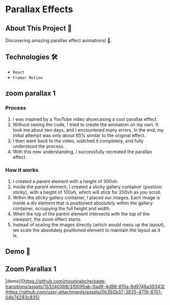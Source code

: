 # Parallax Effects

## About This Project 🚀
Discovering amazing parallax effect animations! 🌟.

## Technologies 🛠️
- `React`
- `Framer Motion`

## zoom parallax 1
###  Process
1.  I was inspired by a YouTube video showcasing a cool parallax effect.
2.  Without seeing the code, I tried to create the animation on my own. It took me about two days, and I encountered many errors. In the end, my initial attempt was only about 65% similar to the original effect.
3. I then went back to the video, watched it completely, and fully understood the process.
4. With this new understanding, I successfully recreated the parallax effect.

### How it works
1. I created a parent element with a height of 300vh.
2. Inside the parent element, I created a sticky gallery container  (position: sticky), with a height of 100vh, which will stick for 200vh as you scroll.
3. Within the sticky gallery container, I placed our images. Each image is inside a div element that is positioned absolutely within the gallery container, occupying the full height and width.
4. When the top of the parent element intersects with the top of the viewport, the zoom effect starts.
5. Instead of scaling the images directly (which would mess up the layout), we scale the absolutely positioned element to maintain the layout as it is.


## Demo 📸 

## Zoom Parallax 1
[demo]([https://github.com/mounirabcire/page-transitions/assets/153240368/310095ab-0ad9-4d88-815a-8d9746a39343](https://github.com/user-attachments/assets/0b392b37-3835-4719-8701-04b74283c835)

